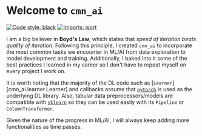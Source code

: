# Welcome to `cmn_ai`

[![Code style: black](https://img.shields.io/badge/code%20style-black-000000.svg)](https://github.com/psf/black)
[![Imports: isort](https://img.shields.io/badge/%20imports-isort-%231674b1?style=flat&labelColor=ef8336)](https://pycqa.github.io/isort/)

I am a big believer in **Boyd's Law**, which states that _speed of iteration beats quality of iteration_. Following this principle, I created `cmn_ai` to incorporate the most common tasks we encounter in ML/AI from data exploration to model development and training. Additionally, I baked into it some of the best practices I learned in my career so I don't have to repeat myself on every project I work on.

It is worth noting that the majority of the DL code such as [`Learner`][cmn_ai.learner.Learner] and callbacks assume that [`pytorch`](https://pytorch.org/) is used as the underlying DL library. Also, tabular data preprocessors/models are compatible with [`sklearn`](https://github.com/scikit-learn/scikit-learn) so they can be used easily with its `Pipeline` or `ColumnTransformer`.

Given the nature of the progress in ML/AI, I will always keep adding more functionalities as time passes.
